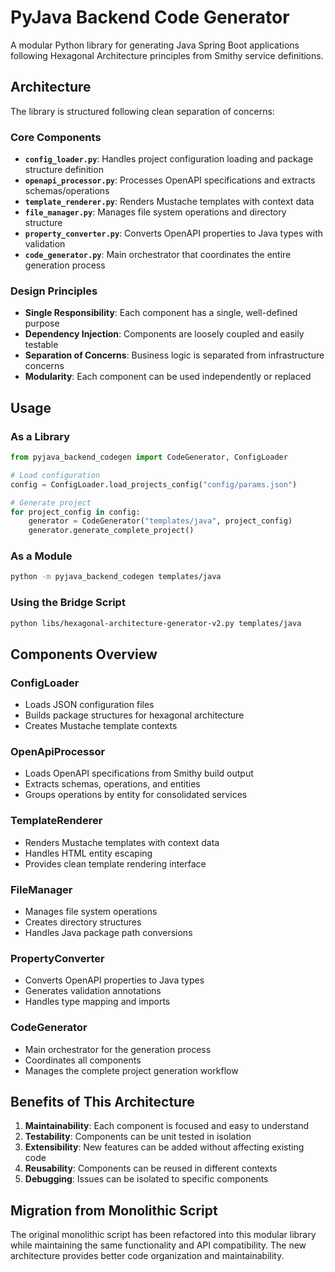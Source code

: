 # PyJava Backend Code Generator

A modular Python library for generating Java Spring Boot applications following Hexagonal Architecture principles from Smithy service definitions.

## Architecture

The library is structured following clean separation of concerns:

### Core Components

- **`config_loader.py`**: Handles project configuration loading and package structure definition
- **`openapi_processor.py`**: Processes OpenAPI specifications and extracts schemas/operations
- **`template_renderer.py`**: Renders Mustache templates with context data
- **`file_manager.py`**: Manages file system operations and directory structure
- **`property_converter.py`**: Converts OpenAPI properties to Java types with validation
- **`code_generator.py`**: Main orchestrator that coordinates the entire generation process

### Design Principles

- **Single Responsibility**: Each component has a single, well-defined purpose
- **Dependency Injection**: Components are loosely coupled and easily testable
- **Separation of Concerns**: Business logic is separated from infrastructure concerns
- **Modularity**: Each component can be used independently or replaced

## Usage

### As a Library

```python
from pyjava_backend_codegen import CodeGenerator, ConfigLoader

# Load configuration
config = ConfigLoader.load_projects_config("config/params.json")

# Generate project
for project_config in config:
    generator = CodeGenerator("templates/java", project_config)
    generator.generate_complete_project()
```

### As a Module

```bash
python -m pyjava_backend_codegen templates/java
```

### Using the Bridge Script

```bash
python libs/hexagonal-architecture-generator-v2.py templates/java
```

## Components Overview

### ConfigLoader
- Loads JSON configuration files
- Builds package structures for hexagonal architecture
- Creates Mustache template contexts

### OpenApiProcessor
- Loads OpenAPI specifications from Smithy build output
- Extracts schemas, operations, and entities
- Groups operations by entity for consolidated services

### TemplateRenderer
- Renders Mustache templates with context data
- Handles HTML entity escaping
- Provides clean template rendering interface

### FileManager
- Manages file system operations
- Creates directory structures
- Handles Java package path conversions

### PropertyConverter
- Converts OpenAPI properties to Java types
- Generates validation annotations
- Handles type mapping and imports

### CodeGenerator
- Main orchestrator for the generation process
- Coordinates all components
- Manages the complete project generation workflow

## Benefits of This Architecture

1. **Maintainability**: Each component is focused and easy to understand
2. **Testability**: Components can be unit tested in isolation
3. **Extensibility**: New features can be added without affecting existing code
4. **Reusability**: Components can be reused in different contexts
5. **Debugging**: Issues can be isolated to specific components

## Migration from Monolithic Script

The original monolithic script has been refactored into this modular library while maintaining the same functionality and API compatibility. The new architecture provides better code organization and maintainability.
